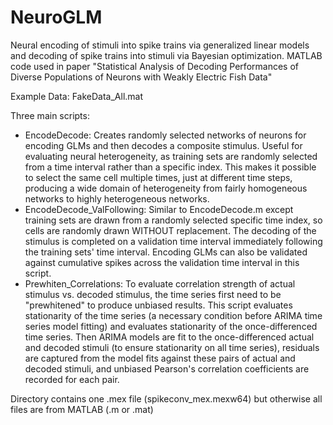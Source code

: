 # NeuroGLM
Neural encoding of stimuli into spike trains via generalized linear models and decoding of spike trains into stimuli via Bayesian optimization. MATLAB code used in paper "Statistical Analysis of Decoding Performances of Diverse Populations of Neurons with Weakly Electric Fish Data"

Example Data: FakeData_All.mat

Three main scripts:
- EncodeDecode: Creates randomly selected networks of neurons for encoding GLMs and then decodes a composite stimulus. Useful for evaluating neural heterogeneity, as training sets are randomly selected from a time interval rather than a specific index. This makes it possible to select the same cell multiple times, just at different time steps, producing a wide domain of heterogeneity from fairly homogeneous networks to highly heterogeneous networks. 
- EncodeDecode_ValFollowing: Similar to EncodeDecode.m except training sets are drawn from a randomly selected specific time index, so cells are randomly drawn WITHOUT replacement. The decoding of the stimulus is completed on a validation time interval immediately following the training sets' time interval. Encoding GLMs can also be validated against cumulative spikes across the validation time interval in this script.
- Prewhiten_Correlations: To evaluate correlation strength of actual stimulus vs. decoded stimulus, the time series first need to be "prewhitened" to produce unbiased results. This script evaluates stationarity of the time series (a necessary condition before ARIMA time series model fitting) and evaluates stationarity of the once-differenced time series. Then ARIMA models are fit to the once-differenced actual and decoded stimuli (to ensure stationarity on all time series), residuals are captured from the model fits against these pairs of actual and decoded stimuli, and unbiased Pearson's correlation coefficients are recorded for each pair.

Directory contains one .mex file (spikeconv_mex.mexw64) but otherwise all files are from MATLAB (.m or .mat)
